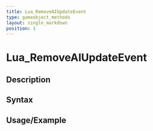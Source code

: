 ```yaml
---
title: Lua_RemoveAIUpdateEvent
type: gameobject_methods
layout: single_markdown
position: 1
---
```


# Lua_RemoveAIUpdateEvent

## Description

## Syntax

## Usage/Example


